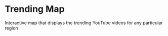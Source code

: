 # Trending Map

Interactive map that displays the trending YouTube videos for any particular region
